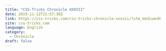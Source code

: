 ```yaml
---
title: "CSS-Tricks Chronicle XXXVII"
date: 2019-11-12T21:57:38Z
link: https://css-tricks.com/css-tricks-chronicle-xxxvii/?utm_medium=RSS&utm_source=news.12bit.vn
site: css-tricks.com
language: English
category:
  - Chronicle
draft: false
---
```

